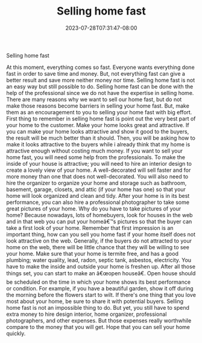 ﻿---
title: "Selling home fast"
date: 2023-07-28T07:31:47-08:00
description: "Sell_Your_House Tips for Web Success"
featured_image: "/images/Sell_Your_House.jpg"
tags: ["Sell Your House"]
---

Selling home fast


At this moment, everything comes so fast. Everyone wants everything done fast in order to save time and money. But, not everything fast can give a better result and save more neither money nor time. Selling home fast is not an easy way but still possible to do. Selling home fast can be done with the help of the professional since we do not have the expertise in selling home.
There are many reasons why we want to sell our home fast, but do not make those reasons become barriers in selling your home fast. But, make them as an encouragement to you to selling your home fast with big effort.
First thing to remember in selling home fast is point out the very best part of your home to the customer. Make your home looks great and attractive. If you can make your home looks attractive and show it good to the buyers, the result will be much better than it should. Then, you will be asking how to make it looks attractive to the buyers while i already think that my home is attractive enough without costing much money.
If you want to sell your home fast, you will need some help from the professionals. To make the inside of your house is attractive; you will need to hire an interior design to create a lovely view of your home. A well-decorated will sell faster and for more money than one that does not well-decorated.
You will also need to hire the organizer to organize your home and storage such as bathroom, basement, garage, closets, and attic (if your home has one) so that your home will look organized and clean and tidy.
After your home is in its best performance, you can also hire a professional photographer to take some great pictures of your home. Why do you have to take pictures of your home? Because nowadays, lots of homebuyers, look for houses in the web and in that web you can put your homeâ€™s pictures so that the buyer can take a first look of your home. Remember that first impression is an important thing, how can you sell you home fast if your home itself does not look attractive on the web. Generally, if the buyers do not attracted to your home on the web, there will be little chance that they will be willing to see your home. 
Make sure that your home is termite free, and has a good plumbing; water quality, lead, radon, septic tank, asbestos, electricity. You have to make the inside and outside your home is freshen up. After all those things set, you can start to make an â€œopen houseâ€. Open house should be scheduled on the time in which your home shows its best performance or condition. For example, if you have a beautiful garden, show it off during the morning before the flowers start to wilt. If there's one thing that you love most about your home, be sure to share it with potential buyers. 
Selling home fast is not an impossible thing to do. But yet, you still have to spend extra money to hire design interior, home organizer, professional photographers, and other expenses. But those expenses really worthwhile compare to the money that you will get. Hope that you can sell your home quickly. 

